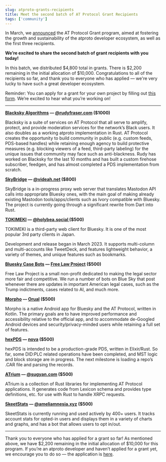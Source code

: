 ```yaml
---
slug: atproto-grants-recipients
title: Meet the second batch of AT Protocol Grant Recipients
tags: ['community']
---
```


In March, we [announced](https://docs.bsky.app/blog/atproto-grants) the AT Protocol Grant program, aimed at fostering the growth and sustainability of the atproto developer ecosystem, as well as the first three recipients. 

**We’re excited to share the second batch of grant recipients with you today!**

In this batch, we distributed $4,800 total in grants. There is $2,200 remaining in the initial allocation of $10,000. Congratulations to all of the recipients so far, and thank you to everyone who has applied — we're very lucky to have such a great developer ecosystem.

Reminder: You can apply for a grant for your own project by filling out [this form](https://docs.google.com/forms/d/e/1FAIpQLSd6gPCN6oXz0QfOvi_AIIZ4MqNWpze9Y-aOS0KibN9hNTg-ZQ/viewform). We’re excited to hear what you’re working on! 

---

**[Blacksky Algorithms](https://github.com/blacksky-algorithms/rsky) — [@rudyfraser.com](https://bsky.app/profile/rudyfraser.com)  ($1000)**

Blacksky is a suite of services on AT Protocol that all serve to amplify, protect, and provide moderation services for the network’s Black users. It also doubles as a working atproto implementation in Rust. AT Protocol creates the opportunity to build community in public (e.g. custom feeds, PDS-based handles) while retaining enough agency to build protective measures (e.g. blocking viewers of a feed, third-party labeling) for the unique issues that community may face such as anti-blackness. Rudy has worked on Blacksky for the last 10 months and has built a custom firehose subscriber, feedgen, and has almost completed a PDS implementation from scratch.

**[SkyBridge](https://github.com/videah/SkyBridge) — [@videah.net](https://bsky.app/profile/videah.net) ($800)**

SkyBridge is a in-progress proxy web server that translates Mastodon API calls into appropriate Bluesky ones, with the main goal of making already existing Mastodon tools/apps/clients such as Ivory compatible with Bluesky. The project is currently going through a significant rewrite from Dart into Rust. 

**[TOKIMEKI](https://tokimeki.blue) — [@holybea.social ](https://bsky.app/profile/holybea.social)($500)**

TOKIMEKI is a third-party web client for Bluesky. It is one of the most popular 3rd party clients in Japan.

Development and release began in March 2023. It supports multi-column and multi-accounts like TweetDeck, and features lightweight behavior, a variety of themes, and unique features such as bookmarks. 

**[Bluesky Case Bots](https://bots.law/) — [Free Law Project](https://bsky.app/profile/free.law) ($500)**

Free Law Project is a small non-profit dedicated to making the legal sector more fair and competitive. We run a number of bots on Blue Sky that post whenever there are updates in important American legal cases, such as the Trump indictments, cases related to AI, and much more.

**[Morpho](https://github.com/morpho-app/Morpho) — [Orual](https://bsky.app/profile/nonbinary.computer) ($500)**

Morpho is a native Android app for Bluesky and the AT Protocol, written in Kotlin. The primary goals are to have improved performance and accessibility relative to the official app, and to accommodate de-Googled Android devices and security/privacy-minded users while retaining a full set of features.

**[hexPDS](https://github.com/ovnanova/hexpds) — [nova](https://bsky.app/profile/ovna.dev) ($500)**

hexPDS is intended to be a production-grade PDS, written in Elixir/Rust. So far, some DID:PLC related operations have been completed, and MST logic and block storage are in progress. The next milestone is loading a repo’s .CAR file and parsing the records.

**[ATrium](https://github.com/sugyan/atrium) — [@sugyan.com](https://bsky.app/profile/did:plc:4ee6oesrsbtmuln4gqsqf6fp) ($500)**

ATrium is a collection of Rust libraries for implementing AT Protocol applications. It generates code from Lexicon schema and provides type definitions, etc. for use with Rust to handle XRPC requests.

**[SkeetStats](https://skeetstats.xyz) — [@ameliamnesia.xyz](https://bsky.app/profile/ameliamnesia.xyz) ($500)**

SkeetStats is currently running and used actively by 400+ users. It tracks account stats for opted-in users and displays them in a variety of charts and graphs, and has a bot that allows users to opt in/out. 

---

Thank you to everyone who has applied for a grant so far! As mentioned above, we have $2,200 remaining in the initial allocation of $10,000 for this program. If you’re an atproto developer and haven’t applied for a grant yet, we encourage you to do so — the application is [here](https://docs.google.com/forms/d/e/1FAIpQLSd6gPCN6oXz0QfOvi_AIIZ4MqNWpze9Y-aOS0KibN9hNTg-ZQ/viewform). 
